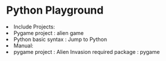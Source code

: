 # Python Playground

<li>Include Projects:
  <li> Pygame project : alien game 
  <li> Python basic syntax : Jump to Python 

<li>Manual:
  <li> pygame project : Alien Invasion 
       required package : pygame 
  

